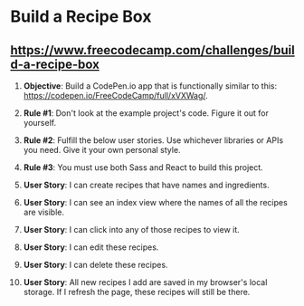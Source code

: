 Build a Recipe Box
===
https://www.freecodecamp.com/challenges/build-a-recipe-box
---

1. **Objective**: Build a CodePen.io app that is functionally similar to this: https://codepen.io/FreeCodeCamp/full/xVXWag/.

2. **Rule #1**: Don't look at the example project's code. Figure it out for yourself.

3. **Rule #2**: Fulfill the below user stories. Use whichever libraries or APIs you need. Give it your own personal style.

4. **Rule #3**: You must use both Sass and React to build this project.

5. **User Story**: I can create recipes that have names and ingredients.

6. **User Story**: I can see an index view where the names of all the recipes are visible.

7. **User Story**: I can click into any of those recipes to view it.

8. **User Story**: I can edit these recipes.

9. **User Story**: I can delete these recipes.

10. **User Story**: All new recipes I add are saved in my browser's local storage. If I refresh the page, these recipes will still be there.
